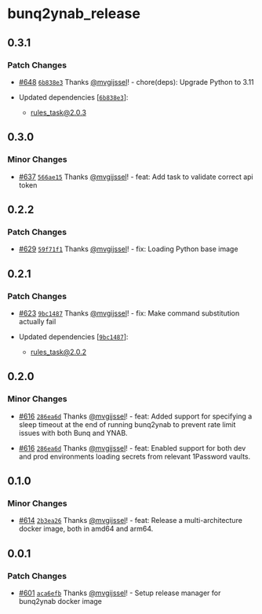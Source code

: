 # bunq2ynab_release

## 0.3.1

### Patch Changes

- [#648](https://github.com/vgijssel/setup/pull/648) [`6b838e3`](https://github.com/vgijssel/setup/commit/6b838e3a3ea1d188afb5b27dba831c5e6d0d7059) Thanks [@mvgijssel](https://github.com/mvgijssel)! - chore(deps): Upgrade Python to 3.11

- Updated dependencies [[`6b838e3`](https://github.com/vgijssel/setup/commit/6b838e3a3ea1d188afb5b27dba831c5e6d0d7059)]:
  - rules_task@2.0.3

## 0.3.0

### Minor Changes

- [#637](https://github.com/vgijssel/setup/pull/637) [`566ae15`](https://github.com/vgijssel/setup/commit/566ae157f823745149b9133fd7b03cba15d71f2e) Thanks [@mvgijssel](https://github.com/mvgijssel)! - feat: Add task to validate correct api token

## 0.2.2

### Patch Changes

- [#629](https://github.com/vgijssel/setup/pull/629) [`59f71f1`](https://github.com/vgijssel/setup/commit/59f71f1b20d4e49ef38518b1eb65406ea4d12d41) Thanks [@mvgijssel](https://github.com/mvgijssel)! - fix: Loading Python base image

## 0.2.1

### Patch Changes

- [#623](https://github.com/vgijssel/setup/pull/623) [`9bc1487`](https://github.com/vgijssel/setup/commit/9bc1487bee5d8e5d3d070f974ef695ac7407ffd7) Thanks [@mvgijssel](https://github.com/mvgijssel)! - fix: Make command substitution actually fail

- Updated dependencies [[`9bc1487`](https://github.com/vgijssel/setup/commit/9bc1487bee5d8e5d3d070f974ef695ac7407ffd7)]:
  - rules_task@2.0.2

## 0.2.0

### Minor Changes

- [#616](https://github.com/vgijssel/setup/pull/616) [`286ea6d`](https://github.com/vgijssel/setup/commit/286ea6d51987fe66961fd06a5d7c30d51063ebcb) Thanks [@mvgijssel](https://github.com/mvgijssel)! - feat: Added support for specifying a sleep timeout at the end of running bunq2ynab to prevent rate limit issues with both Bunq and YNAB.

- [#616](https://github.com/vgijssel/setup/pull/616) [`286ea6d`](https://github.com/vgijssel/setup/commit/286ea6d51987fe66961fd06a5d7c30d51063ebcb) Thanks [@mvgijssel](https://github.com/mvgijssel)! - feat: Enabled support for both dev and prod environments loading secrets from relevant 1Password vaults.

## 0.1.0

### Minor Changes

- [#614](https://github.com/vgijssel/setup/pull/614) [`2b3ea26`](https://github.com/vgijssel/setup/commit/2b3ea2690dc1cd18f4018bf2be270d48c73f6a7f) Thanks [@mvgijssel](https://github.com/mvgijssel)! - feat: Release a multi-architecture docker image, both in amd64 and arm64.

## 0.0.1

### Patch Changes

- [#601](https://github.com/vgijssel/setup/pull/601) [`aca6efb`](https://github.com/vgijssel/setup/commit/aca6efbc2afe062dbf75992b1ae6d0c37e71b8a0) Thanks [@mvgijssel](https://github.com/mvgijssel)! - Setup release manager for bunq2ynab docker image
